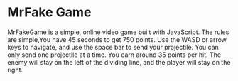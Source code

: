 # MrFake Game

MrFakeGame is a simple, online video game built with JavaScript.
The rules are simple,You have 45 seconds to get 750 points. Use the WASD or arrow keys to navigate, and use the space bar to send your projectile. You can only send one projectile at a time. You earn around 35 points per hit. The enemy will stay on the left of the dividing line, and the player will stay on the right.




